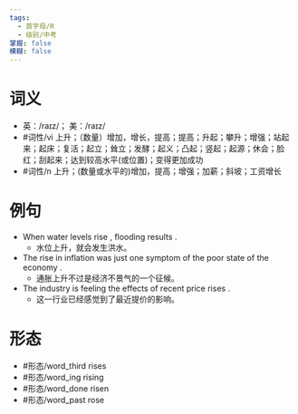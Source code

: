 ```yaml
---
tags:
  - 首字母/R
  - 级别/中考
掌握: false
模糊: false
---
```

# 词义
- 英：/raɪz/； 美：/raɪz/
- #词性/vi  上升；（数量）增加，增长，提高；提高；升起；攀升；增强；站起来；起床；复活；起立；耸立；发酵；起义；凸起；竖起；起源；休会；脸红；刮起来；达到较高水平(或位置)；变得更加成功
- #词性/n  上升；(数量或水平的)增加，提高；增强；加薪；斜坡；工资增长
# 例句
- When water levels rise , flooding results .
	- 水位上升，就会发生洪水。
- The rise in inflation was just one symptom of the poor state of the economy .
	- 通胀上升不过是经济不景气的一个征候。
- The industry is feeling the effects of recent price rises .
	- 这一行业已经感觉到了最近提价的影响。
# 形态
- #形态/word_third rises
- #形态/word_ing rising
- #形态/word_done risen
- #形态/word_past rose
